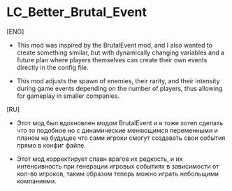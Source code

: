 # LC_Better_Brutal_Event                                                                             
[ENG]
 - This mod was inspired by the BrutalEvent mod, 
and I also wanted to create something similar, 
but with dynamically changing variables 
and a future plan where players themselves
can create their own events directly in the config file.

 - This mod adjusts the spawn of enemies, 
their rarity, and their intensity during game events 
depending on the number of players, 
thus allowing for gameplay in smaller companies.

[RU]
 - Этот мод был вдохновлен модом BrutalEvent
и я тоже хотел сделать что то подобное
но с динамические меняющимся переменными
и планом на будущее что сами игроки смогут
создавать свои события прямо в конфиг файле.

 - Этот мод корректирует спавн врагов их редкость,
и их интенсивность при генерации игровых событиях
в зависимости от кол-во игроков, таким образом
теперь можно играть небольщими компаниями.
